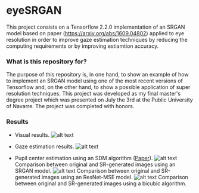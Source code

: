 # eyeSRGAN #

This project consists on a Tensorflow 2.2.0 implementation of an SRGAN model based on paper (https://arxiv.org/abs/1609.04802) applied to eye resolution in order to improve gaze estimation techniques by reducing the computing requirements or by improving estiamtion accuracy.

### What is this repository for? ###
The purpose of this repository is, in one hand, to show an example of how to implement an SRGAN model using one of the most recent versions of Tensorflow and, on the other hand, to show a possible application of super resolution techniques. This project was developed as my final master's degree project which was presented on July the 3rd at the Public University of Navarre. The project was completed with honors.

### Results ###
- Visual results.
![alt text](https://github.com/alvarobasi/eyeSRGAN/blob/master/images/RESULTS.png)

- Gaze estimation results.
![alt text](https://github.com/alvarobasi/eyeSRGAN/blob/master/images/all_models_3.png)

- Pupil center estimation using an SDM algorithm ([Paper](https://openaccess.thecvf.com/content_ICCVW_2019/html/OpenEDS/Porta_U2Eyes_A_Binocular_Dataset_for_Eye_Tracking_and_Gaze_Estimation_ICCVW_2019_paper.html)).
![alt text](https://github.com/alvarobasi/eyeSRGAN/blob/master/images/User18_comparison.png) Comparison between original and SR-generated images using an SRGAN model.
![alt text](https://github.com/alvarobasi/eyeSRGAN/blob/master/images/User18_comparison_mse.png) Comparison between original and SR-generated images using an ResNet-MSE model.
![alt text](https://github.com/alvarobasi/eyeSRGAN/blob/master/images/User18_comparison_bic.png) Comparison between original and SR-generated images using a bicubic algorithm.
